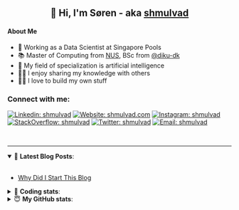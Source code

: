 <h2 align="center">
	👋 Hi, I'm Søren - aka <a href="https://shmulvad.com">shmulvad</a>
</h2>

#### About Me
- 🤖 Working as a Data Scientist at Singapore Pools
- 📚 Master of Computing from [NUS], BSc from [@diku-dk]
- 🧠 My field of specialization is artificial intelligence
- 👨‍🏫 I enjoy sharing my knowledge with others
- 👨‍💻 I love to build my own stuff

### Connect with me:

[![Linkedin: shmulvad](https://img.shields.io/badge/shmulvad-blue?style=flat&logo=Linkedin&logoColor=white)][linkedin]
[![Website: shmulvad.com](https://img.shields.io/badge/shmulvad.com-47CCCC?&style=flat&logo=Google-Chrome&logoColor=white)][website]
[![Instagram: shmulvad](https://img.shields.io/badge/-@shmulvad-purple?style=flat&logo=Instagram&logoColor=white)][instagram]
[![StackOverflow: shmulvad](https://img.shields.io/badge/shmulvad-FE7A16?style=flat&logo=stack-overflow&logoColor=white)][stackOverflow]
[![Twitter: shmulvad](https://img.shields.io/badge/@shmulvad-1ca0f1?style=flat&logo=twitter&logoColor=white)][twitter]
[![Email: shmulvad](https://img.shields.io/badge/shmulvad-D14836?style=flat&logo=gmail&logoColor=white)][mail]

<br />

---

<details open>
 <summary>📕 <b>Latest Blog Posts</b>: </summary>

<br>

<!-- BLOG-POST-LIST:START -->
- [Why Did I Start This Blog](https://shmulvad.com/blog/why-did-start-this-blog)
<!-- BLOG-POST-LIST:END -->

</details>

<!-- --- -->

<details>
 <summary>🤖 <b>Coding stats</b>: </summary>

<br>

NOTE: Doesn't track coding at work or work done in environments such as Jupyter Notebooks.

<!--START_SECTION:waka-->
![Code Time](http://img.shields.io/badge/Code%20Time-2%2C363%20hrs%2022%20mins-blue)

**I'm a Night 🦉** 

```text
🌞 Morning                427 commits         ██░░░░░░░░░░░░░░░░░░░░░░░   09.21 % 
🌆 Daytime                1208 commits        ███████░░░░░░░░░░░░░░░░░░   26.06 % 
🌃 Evening                1896 commits        ██████████░░░░░░░░░░░░░░░   40.90 % 
🌙 Night                  1105 commits        ██████░░░░░░░░░░░░░░░░░░░   23.84 % 
```


📊 **This Week I Spent My Time On** 

```text
💬 Programming Languages: 
Python                   12 hrs 57 mins      ████████████████████░░░░░   78.19 % 
Other                    2 hrs 20 mins       ████░░░░░░░░░░░░░░░░░░░░░   14.11 % 
YAML                     20 mins             █░░░░░░░░░░░░░░░░░░░░░░░░   02.06 % 
Markdown                 19 mins             ░░░░░░░░░░░░░░░░░░░░░░░░░   01.98 % 
Text                     17 mins             ░░░░░░░░░░░░░░░░░░░░░░░░░   01.72 % 

🔥 Editors: 
VS Code                  14 hrs 15 mins      ██████████████████████░░░   86.11 % 
Zsh                      2 hrs 18 mins       ███░░░░░░░░░░░░░░░░░░░░░░   13.89 % 

🐱‍💻 Projects: 
overvaagning-admin       12 hrs 54 mins      ███████████████████░░░░░░   77.98 % 
km24-core                1 hr 51 mins        ███░░░░░░░░░░░░░░░░░░░░░░   11.21 % 
search_string            1 hr 6 mins         ██░░░░░░░░░░░░░░░░░░░░░░░   06.72 % 
company-scrapers         36 mins             █░░░░░░░░░░░░░░░░░░░░░░░░   03.71 % 
km24-core-drf            2 mins              ░░░░░░░░░░░░░░░░░░░░░░░░░   00.22 % 
```


 Last Updated on 13/02/2024 18:40:49 UTC
<!--END_SECTION:waka-->

</details>

<!-- --- -->

<details>
 <summary>😇 <b>My GitHub stats</b>: </summary>

<br>

<img align="left" alt="shmulvad's Github Stats" src="https://github-readme-stats.vercel.app/api?username=shmulvad&show_icons=true&hide_border=true" />

</details>



[website]: https://shmulvad.com
[twitter]: https://twitter.com/shmulvad
[linkedin]: https://linkedin.com/in/shmulvad
[instagram]: https://instagram.com/shmulvad
[stackOverflow]: https://stackoverflow.com/users/9248793/shmulvad
[mail]: mailto:shmulvad@gmail.com
[@diku-dk]: https://github.com/diku-dk
[github]: https://github.com/shmulvad
[NUS]: https://www.nus.edu.sg